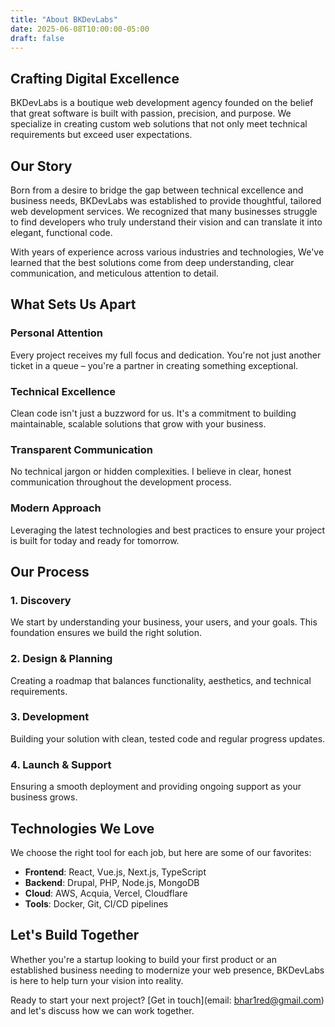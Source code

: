 ```yaml
---
title: "About BKDevLabs"
date: 2025-06-08T10:00:00-05:00
draft: false
---
```


## Crafting Digital Excellence

BKDevLabs is a boutique web development agency founded on the belief that great software is built with passion, precision, and purpose. We specialize in creating custom web solutions that not only meet technical requirements but exceed user expectations.

## Our Story

Born from a desire to bridge the gap between technical excellence and business needs, BKDevLabs was established to provide thoughtful, tailored web development services. We recognized that many businesses struggle to find developers who truly understand their vision and can translate it into elegant, functional code.

With years of experience across various industries and technologies, We've learned that the best solutions come from deep understanding, clear communication, and meticulous attention to detail.

## What Sets Us Apart

### Personal Attention
Every project receives my full focus and dedication. You're not just another ticket in a queue – you're a partner in creating something exceptional.

### Technical Excellence
Clean code isn't just a buzzword for us. It's a commitment to building maintainable, scalable solutions that grow with your business.

### Transparent Communication
No technical jargon or hidden complexities. I believe in clear, honest communication throughout the development process.

### Modern Approach
Leveraging the latest technologies and best practices to ensure your project is built for today and ready for tomorrow.

## Our Process

### 1. Discovery
We start by understanding your business, your users, and your goals. This foundation ensures we build the right solution.

### 2. Design & Planning
Creating a roadmap that balances functionality, aesthetics, and technical requirements.

### 3. Development
Building your solution with clean, tested code and regular progress updates.

### 4. Launch & Support
Ensuring a smooth deployment and providing ongoing support as your business grows.

## Technologies We Love

We choose the right tool for each job, but here are some of our favorites:

- **Frontend**: React, Vue.js, Next.js, TypeScript
- **Backend**: Drupal, PHP, Node.js, MongoDB
- **Cloud**: AWS, Acquia, Vercel, Cloudflare
- **Tools**: Docker, Git, CI/CD pipelines

## Let's Build Together

Whether you're a startup looking to build your first product or an established business needing to modernize your web presence, BKDevLabs is here to help turn your vision into reality.

Ready to start your next project? [Get in touch](email: bhar1red@gmail.com) and let's discuss how we can work together.